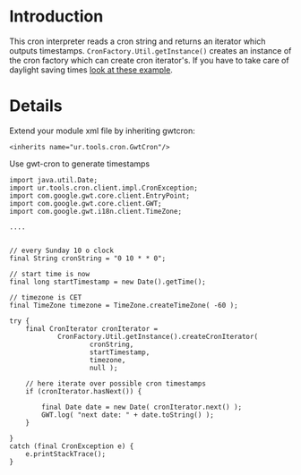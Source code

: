 # Introduction #

This cron interpreter reads a cron string and returns an iterator which outputs timestamps.
`CronFactory.Util.getInstance()` creates an instance of the cron factory which can create cron iterator's.
If you have to take care of daylight saving times [look at these example](http://code.google.com/p/gwt-cron/wiki/DaylightSavingTime).

# Details #
Extend your module xml file by inheriting gwtcron:
```
<inherits name="ur.tools.cron.GwtCron"/>
```

Use gwt-cron to generate timestamps
```
import java.util.Date;
import ur.tools.cron.client.impl.CronException;
import com.google.gwt.core.client.EntryPoint;
import com.google.gwt.core.client.GWT;
import com.google.gwt.i18n.client.TimeZone;

....


// every Sunday 10 o clock
final String cronString = "0 10 * * 0";

// start time is now
final long startTimestamp = new Date().getTime();

// timezone is CET
final TimeZone timezone = TimeZone.createTimeZone( -60 );

try {
    final CronIterator cronIterator =
            CronFactory.Util.getInstance().createCronIterator(
                    cronString,
                    startTimestamp,
                    timezone,
                    null );

    // here iterate over possible cron timestamps
    if (cronIterator.hasNext()) {

        final Date date = new Date( cronIterator.next() );
        GWT.log( "next date: " + date.toString() );
    }

}
catch (final CronException e) {
    e.printStackTrace();
}
```